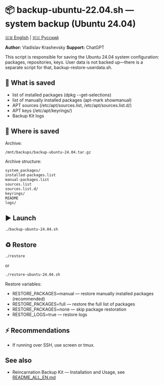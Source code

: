 # 📦 backup-ubuntu-22.04.sh — system backup (Ubuntu 24.04)

[🇬🇧 English](docs/EN/README.backup-ubuntu-24.04.sh_EN.md) | [🇷🇺 Русский](docs/RU/README.backup-ubuntu-24.04.sh_RU.md)

**Author:** Vladislav Krashevsky
**Support:** ChatGPT

This script is responsible for saving the Ubuntu 24.04 system configuration: packages, repositories, keys.
User data is not backed up—there is a separate script for that, backup-restore-userdata.sh.

## 🚀 What is saved

- list of installed packages (dpkg --get-selections)
- list of manually installed packages (apt-mark showmanual)
- APT sources (/etc/apt/sources.list, /etc/apt/sources.list.d/)
- APT keys (/etc/apt/keyrings/)
- Backup Kit logs

## 📂 Where is saved

Archive:
```bash
/mnt/backups/backup-ubuntu-24.04.tar.gz
```

Archive structure:
```bash
system_packages/
installed-packages.list
manual-packages.list
sources.list
sources.list.d/
keyrings/
README
logs/
```

## ▶️ Launch
```bash
./backup-ubuntu-24.04.sh
```

## ♻️ Restore
```bash
./restore
```

or
```bash
./restore-ubuntu-24.04.sh
```

Restore variables:
- RESTORE_PACKAGES=manual — restore manually installed packages (recommended)
- RESTORE_PACKAGES=full — restore the full list of packages
- RESTORE_PACKAGES=none — skip package restoration
- RESTORE_LOGS=true — restore logs

## ⚡ Recommendations

- If running over SSH, use screen or tmux.

## See also

- Reincarnation Backup Kit — Installation and Usage, see [README_ALL_EN.md](README_ALL_EN.md)
